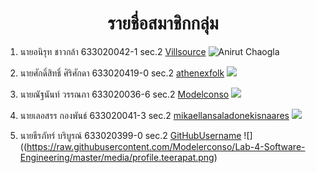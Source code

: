 <center> <h1>รายชื่อสมาชิกกลุ่ม</h1> </center>

1. นายอนิรุท ชาวกล้า 633020042-1 sec.2 [Villsource](https://github.com/VillSource)
![Anirut Chaogla](https://raw.githubusercontent.com/Modelerconso/Lab-4-Software-Engineering/master/media/profile.anirut.jpg)

1. นายศักดิ์สิทธิ์ ศิริศักดา 633020419-0 sec.2 [athenexfolk](https://github.com/athenexfolk)
![](https://raw.githubusercontent.com/Modelerconso/Lab-4-Software-Engineering/master/media/profile.saksit.jpg)

1. นายณัฐนันท์ วรรณภา 633020036-6 sec.2 [Modelconso](https://github.com/Modelerconso)
![](https://raw.githubusercontent.com/Modelerconso/Lab-4-Software-Engineering/master/media/profile.natthanan.jpg)

1. นายเลอสรร กองพันธ์ 633020041-3 sec.2 [mikaellansaladonekisnaares](https://github.com/GitHubUsername)
![](https://raw.githubusercontent.com/Modelerconso/Lab-4-Software-Engineering/master/media/profile.lersan.png)

1. นายธีรภัทร์ บริบูรณ์ 633020399-0 sec.2 [GitHubUsername](https://github.com/temteerapat)
![]((https://raw.githubusercontent.com/Modelerconso/Lab-4-Software-Engineering/master/media/profile.teerapat.png)
